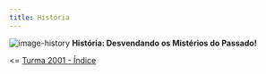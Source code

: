 ```yaml
---
title: História
---
```

![image-history](https://images.unsplash.com/photo-1461360370896-922624d12aa1?ixlib=rb-4.0.3&ixid=M3wxMjA3fDB8MHxwaG90by1wYWdlfHx8fGVufDB8fHx8fA%3D%3D&auto=format&fit=crop&w=1474&q=80)
**História: Desvendando os Mistérios do Passado!**

<= [Turma 2001 - Índice](/)